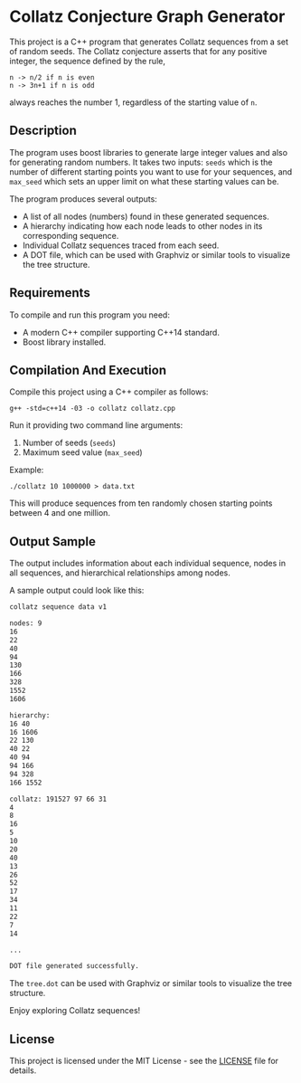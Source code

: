 # Collatz Conjecture Graph Generator

This project is a C++ program that generates Collatz sequences from a set of random seeds. The Collatz conjecture asserts that for any positive integer, the sequence defined by the rule,

    n -> n/2 if n is even
    n -> 3n+1 if n is odd

always reaches the number 1, regardless of the starting value of `n`.

## Description

The program uses boost libraries to generate large integer values and also for generating random numbers. It takes two inputs: `seeds` which is the number of different starting points you want to use for your sequences, and `max_seed` which sets an upper limit on what these starting values can be.

The program produces several outputs:

- A list of all nodes (numbers) found in these generated sequences.
- A hierarchy indicating how each node leads to other nodes in its corresponding sequence.
- Individual Collatz sequences traced from each seed.
- A DOT file, which can be used with Graphviz or similar tools to visualize the tree structure.

## Requirements

To compile and run this program you need:

- A modern C++ compiler supporting C++14 standard.
- Boost library installed.

## Compilation And Execution

Compile this project using a C++ compiler as follows:

```
g++ -std=c++14 -03 -o collatz collatz.cpp
```

Run it providing two command line arguments:
1. Number of seeds (`seeds`)
2. Maximum seed value (`max_seed`)

Example:
```
./collatz 10 1000000 > data.txt
```

This will produce sequences from ten randomly chosen starting points between 4 and one million.

## Output Sample

The output includes information about each individual sequence, nodes in all sequences, and hierarchical relationships among nodes.

A sample output could look like this:

```bash
collatz sequence data v1

nodes: 9
16
22
40
94
130
166
328
1552
1606

hierarchy:
16 40
16 1606
22 130
40 22
40 94
94 166
94 328
166 1552

collatz: 191527 97 66 31
4
8
16
5
10
20
40
13
26
52
17
34
11
22
7
14

...

DOT file generated successfully.
```

The `tree.dot` can be used with Graphviz or similar tools to visualize the tree structure.

Enjoy exploring Collatz sequences!

## License

This project is licensed under the MIT License - see the [LICENSE](https://github.com/Fudmottin/Collatz/blob/main/LICENSE) file for details.

